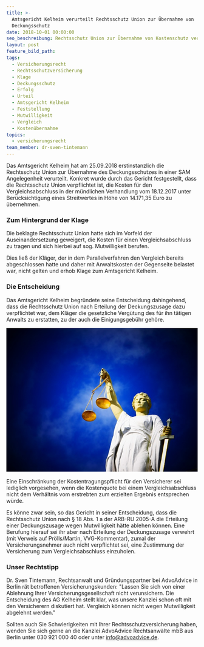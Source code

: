 ```yaml
---
title: >-
  Amtsgericht Kelheim verurteilt Rechtsschutz Union zur Übernahme von
  Deckungsschutz
date: 2018-10-01 00:00:00
seo_beschreibung: Rechtsschutz Union zur Übernahme von Kostenschutz verurteilt
layout: post
feature_bild_path:
tags:
  - Versicherungsrecht
  - Rechtsschutzversicherung
  - Klage
  - Deckungsschutz
  - Erfolg
  - Urteil
  - Amtsgericht Kelheim
  - Feststellung
  - Mutwilligkeit
  - Vergleich
  - Kostenübernahme
topics:
  - versicherungsrecht
team_member: dr-sven-tintemann
---
```


Das Amtsgericht Kelheim hat am 25.09.2018 erstinstanzlich die Rechtsschutz Union zur &Uuml;bernahme des Deckungsschutzes in einer SAM Angelegenheit verurteilt. Konkret wurde durch das Gericht festgestellt, dass die Rechtsschutz Union verpflichtet ist, die Kosten f&uuml;r den Vergleichsabschluss in der m&uuml;ndlichen Verhandlung vom 18.12.2017 unter Ber&uuml;cksichtigung eines Streitwertes in H&ouml;he von 14.171,35 Euro zu &uuml;bernehmen.

### Zum Hintergrund der Klage

Die beklagte Rechtsschutz Union hatte sich im Vorfeld der Auseinandersetzung geweigert, die Kosten f&uuml;r einen Vergleichsabschluss zu tragen und sich hierbei auf sog. Mutwilligkeit berufen.

Dies lie&szlig; der Kl&auml;ger, der in dem Parallelverfahren den Vergleich bereits abgeschlossen hatte und daher mit Anwaltskosten der Gegenseite belastet war, nicht gelten und erhob Klage zum Amtsgericht Kelheim.

### Die Entscheidung

Das Amtsgericht Kelheim begr&uuml;ndete seine Entscheidung dahingehend, dass die Rechtsschutz Union nach Erteilung der Deckungszusage dazu verpflichtet war, dem Kl&auml;ger die gesetzliche Verg&uuml;tung des f&uuml;r ihn t&auml;tigen Anwalts zu erstatten, zu der auch die Einigungsgeb&uuml;hr geh&ouml;re.

![Justitia - Foto Pixabay](/uploads/justice-2071539-640-2.jpg "Amtsgericht verurteilt Rechtsschutz Union")

Eine Einschr&auml;nkung der Kostentragungspflicht f&uuml;r den Versicherer sei lediglich vorgesehen, wenn die Kostenquote bei einem Vergleichsabschluss nicht dem Verh&auml;ltnis vom erstrebten zum erzielten Ergebnis entsprechen w&uuml;rde.

Es k&ouml;nne zwar sein, so das Gericht in seiner Entscheidung, dass die Rechtsschutz Union nach &sect; 18 Abs. 1 a der ARB-RU 2005-A die Erteilung einer Deckungszusage wegen Mutwilligkeit h&auml;tte ablehen k&ouml;nnen. Eine Berufung hierauf sei ihr aber nach Erteilung der Deckungszusage verwehrt (mit Verweis auf Pr&ouml;lls/Martin, VVG-Kommentar), zumal der Versicherungsnehmer auch nicht verpflichtet sei, eine Zustimmung der Versicherung zum Vergleichsabschluss einzuholen.

### Unser Rechtstipp

Dr. Sven Tintemann, Rechtsanwalt und Gr&uuml;ndungspartner bei AdvoAdvice in Berlin r&auml;t betroffenen Versicherungskunden: "Lassen Sie sich von einer Ablehnung Ihrer Versicherungsgesellschaft nicht verunsichern. Die Entscheidung des AG Kelheim stellt klar, was unsere Kanzlei schon oft mit den Versicherern diskutiert hat. Vergleich k&ouml;nnen nicht wegen Mutwilligkeit abgelehnt werden."

Sollten auch Sie Schwierigkeiten mit Ihrer Rechtsschutzversicherung haben, wenden Sie sich gerne an die Kanzlei AdvoAdvice Rechtsanw&auml;lte mbB aus Berlin unter 030 921 000 40 oder unter info@advoadvice.de.

&nbsp;

&nbsp;

&nbsp;